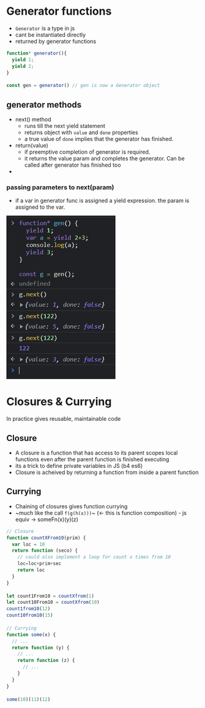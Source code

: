 # Generator functions
- `Generator` is a type in js
- cant be instantiated directly 
- returned by generator functions
```js
function* generator(){
  yield 1;
  yield 2;
}

const gen = generator() // gen is now a Generator object
```
## generator methods
- next() method
  - runs till the next yield statement 
  - returns object with `value` and `done` properties
  - a true value of `done` implies that the generator has finished.
- return(value)
  - if preemptive completion of generator is required.
  - it returns the value param and completes the generator. Can be called after generator has finished too
- 
### passing parameters to next(param)
- if a var in generator func is assigned a yield expression. the param is assigned to the var.

![Passing Params to generator function](./Screenshot%20(2).png)


# Closures & Currying
In practice gives reusable, maintainable code
## Closure
- A closure is a function that has access to its parent scopes local functions even after the parent function is finished executing
- its a trick to define private variables in JS (b4 es6)
- Closure is acheived by returning a function from inside a parent function
## Currying
- Chaining of closures gives function currying
- ~much like the call `f(g(h(x)))`~ (<- this is function composition) - js equiv -> someFn(x)(y)(z)
```js
// Closure
function countXFrom10(prim) {
  var loc = 10
  return function (seco) {
    // could also implement a loop for count x times from 10
    loc=loc+prim+sec
    return loc
  }
}

let count1From10 = countXfrom(1)
let count10From10 = countXfrom(10)
count1from10(12)
count10from10(15)

// Currying
function some(x) {
  // ...
  return function (y) {
    // ...
    return function (z) {
      // ...
    }
  }
}

some(10)(11)(12)
```
